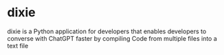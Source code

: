 # dixie
dixie is a Python application for developers that enables developers to converse with ChatGPT faster by compiling Code from multiple files into a text file
